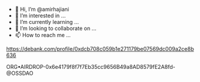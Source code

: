 - 👋 Hi, I’m @amirhajiani
- 👀 I’m interested in ...
- 🌱 I’m currently learning ...
- 💞️ I’m looking to collaborate on ...
- 📫 How to reach me ...

<!---
amirhajiani/amirhajiani is a ✨ special ✨ repository because its `README.md` (this file) appears on your GitHub profile.
You can click the Preview link to take a look at your changes.
--->
https://debank.com/profile/0xdcb708c059b1e271179be07569dc009a2ce8b636


ORG•AIRDROP-0x6e4179f8f7f7Eb35cc9656B49a8AD8579fE2A8fd-@OSSDAO
